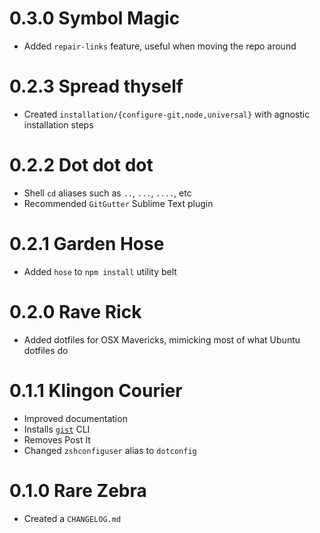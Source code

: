 # 0.3.0 Symbol Magic

- Added `repair-links` feature, useful when moving the repo around

# 0.2.3 Spread thyself

- Created `installation/{configure-git,node,universal}` with agnostic installation steps

# 0.2.2 Dot dot dot

- Shell `cd` aliases such as `..`, `...`, `....`, etc
- Recommended `GitGutter` Sublime Text plugin

# 0.2.1 Garden Hose

- Added `hose` to `npm install` utility belt

# 0.2.0 Rave Rick

- Added dotfiles for OSX Mavericks, mimicking most of what Ubuntu dotfiles do

# 0.1.1 Klingon Courier

- Improved documentation
- Installs [`gist`][gist] CLI
- Removes Post It
- Changed `zshconfiguser` alias to `dotconfig`

# 0.1.0 Rare Zebra

- Created a `CHANGELOG.md`

[gist]: https://github.com/defunkt/gist
